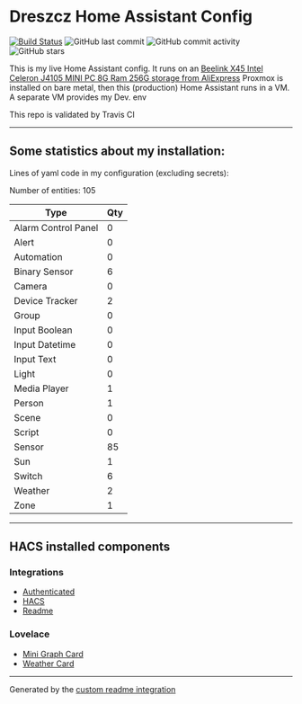 # Dreszcz Home Assistant Config

[![Build Status](https://travis-ci.org/DRESZCZ/HomeAssistantConfig.svg?branch=master)](https://travis-ci.org/github/DRESZCZ/HomeAssistantConfig)
![GitHub last commit](https://img.shields.io/github/last-commit/DRESZCZ/HomeAssistantConfig)
![GitHub commit activity](https://img.shields.io/github/commit-activity/m/DRESZCZ/HomeAssistantConfig)
![GitHub stars](https://img.shields.io/github/stars/DRESZCZ/HomeAssistantConfig)




This is my live Home Assistant config. 
It runs on an [Beelink X45 Intel Celeron J4105 MINI PC 8G Ram 256G storage from AliExpress](https://aliexpress.com/item/4001208421525.html)
Proxmox is installed on bare metal,  then this (production) Home Assistant runs in a VM.
A separate VM provides my Dev. env

This repo is validated by Travis CI


***

## Some statistics about my installation:

Lines of yaml code in my configuration (excluding secrets): 

Number of entities: 105

Type | Qty
-- | --
Alarm Control Panel | 0
Alert | 0
Automation | 0
Binary Sensor | 6
Camera | 0
Device Tracker | 2
Group | 0
Input Boolean | 0
Input Datetime | 0
Input Text | 0
Light | 0
Media Player | 1
Person | 1
Scene | 0
Script | 0
Sensor | 85
Sun | 1
Switch | 6
Weather | 2
Zone | 1

***

## HACS installed components

### Integrations
- [Authenticated](https://github.com/custom-components/authenticated)
- [HACS](https://github.com/hacs/integration)
- [Readme](https://github.com/custom-components/readme)

### Lovelace
- [Mini Graph Card](https://github.com/kalkih/mini-graph-card)
- [Weather Card](https://github.com/bramkragten/weather-card)

***


Generated by the [custom readme integration](https://github.com/custom-components/readme)

